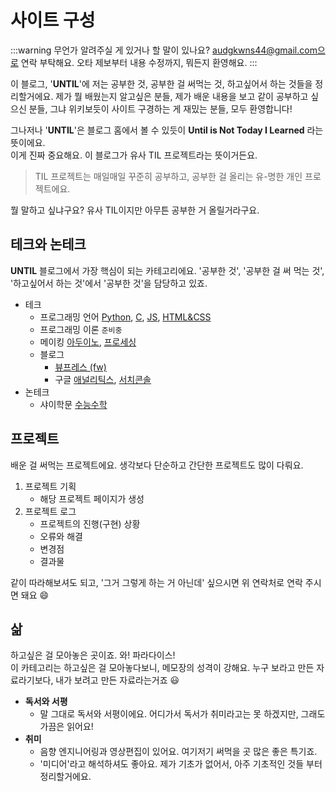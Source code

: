 # 사이트 구성

:::warning 무언가 알려주실 게 있거나 할 말이 있나요?
audgkwns44@gmail.com으로 연락 부탁해요. 오타 제보부터 내용 수정까지, 뭐든지 환영해요.
:::

이 블로그, '**UNTIL**'에 저는 공부한 것, 공부한 걸 써먹는 것, 하고싶어서 하는 것들을 정리할거에요. 제가 뭘 배웠는지 알고싶은 분들, 제가 배운 내용을 보고 같이 공부하고 싶으신 분들, 그냐 위키보듯이 사이트 구경하는 게 재밌는 분들, 모두 환영합니다!

그나저나 '**UNTIL**'은 블로그 홈에서 볼 수 있듯이 **Until is Not Today I Learned** 라는 뜻이에요.  
이게 진짜 중요해요. 이 블로그가 유사 TIL 프로젝트라는 뜻이거든요.

> TIL 프로젝트는 매일매일 꾸준히 공부하고, 공부한 걸 올리는 유-명한 개인 프로젝트에요.

뭘 말하고 싶냐구요? 유사 TIL이지만 아무튼 공부한 거 올릴거라구요.

## 테크와 논테크

**UNTIL** 블로그에서 가장 핵심이 되는 카테고리에요. '공부한 것', '공부한 걸 써 먹는 것', '하고싶어서 하는 것'에서 '공부한 것'을 담당하고 있죠.

- 테크
  - 프로그래밍 언어 [Python](../tech/pg/lang/python/), [C](../tech/pg/lang/c/), [JS](../tech/pg/lang/js/), [HTML&CSS](../tech/pg/lang/html_css/)
  - 프로그래밍 이론 `준비중`
  - 메이킹 [아두이노](../tech/making/arduino/), [프로세싱](../tech/making/processing/)
  - 블로그
    - [뷰프레스 (fw)](../tech/blog/vuepress/)
    - 구글 [애널리틱스](../tech/blog/google/analytics.html), [서치콘솔](../tech/blog/google/search_console.html)
- 논테크
  - 샤이학문 [수능수학](../non-tech-learning/csat/math/)

## 프로젝트

배운 걸 써먹는 프로젝트에요. 생각보다 단순하고 간단한 프로젝트도 많이 다뤄요.  

1. 프로젝트 기획
    - 해당 프로젝트 페이지가 생성
1. 프로젝트 로그
    - 프로젝트의 진행(구현) 상황
    - 오류와 해결
    - 변경점
    - 결과물

같이 따라해보셔도 되고, '그거 그렇게 하는 거 아닌데' 싶으시면 위 연락처로 연락 주시면 돼요 :smile:

## 삶

하고싶은 걸 모아놓은 곳이죠. 와! 파라다이스!  
이 카테고리는 하고싶은 걸 모아놓다보니, 메모장의 성격이 강해요. 누구 보라고 만든 자료라기보다, 내가 보려고 만든 자료라는거죠 :smiley:

- **독서와 서평**
  - 말 그대로 독서와 서평이에요. 어디가서 독서가 취미라고는 못 하겠지만, 그래도 가끔은 읽어요!
- **취미**
  - 음향 엔지니어링과 영상편집이 있어요. 여기저기 써먹을 곳 많은 좋은 특기죠.
  - '미디어'라고 해석하셔도 좋아요. 제가 기초가 없어서, 아주 기초적인 것들 부터 정리할거에요.

